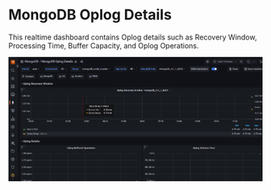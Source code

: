 # MongoDB Oplog Details

This realtime dashboard contains Oplog details such as Recovery Window, Processing Time, Buffer Capacity, and Oplog Operations.

![!image](../../_images/Mongodb_Oplog.png)
